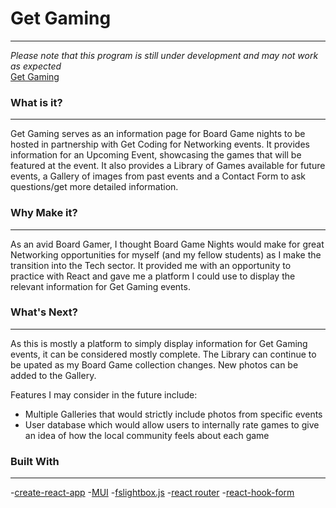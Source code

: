 # Get Gaming
---

*Please note that this program is still under development and may not work as expected*<br>
[Get Gaming](https://apreynolds1989.github.io/get-gaming/)

### What is it?
---
Get Gaming serves as an information page for Board Game nights to be hosted in partnership with Get Coding for Networking events. It provides information for an Upcoming Event, showcasing the games that will be featured at the event. It also provides a Library of Games available for future events, a Gallery of images from past events and a Contact Form to ask questions/get more detailed information.

### Why Make it?
---
As an avid Board Gamer, I thought Board Game Nights would make for great Networking opportunities for myself (and my fellow students) as I make the transition into the Tech sector. It provided me with an opportunity to practice with React and gave me a platform I could use to display the relevant information for Get Gaming events.

### What's Next?
---
As this is mostly a platform to simply display information for Get Gaming events, it can be considered mostly complete. The Library can continue to be upated as my Board Game collection changes. New photos can be added to the Gallery.

Features I may consider in the future include:
- Multiple Galleries that would strictly include photos from specific events
- User database which would allow users to internally rate games to give an idea of how the local community feels about each game

### Built With
---
-[create-react-app](https://create-react-app.dev/)
-[MUI](https://mui.com/)
-[fslightbox.js](https://fslightbox.com/)
-[react router](https://v5.reactrouter.com/web/guides/quick-start)
-[react-hook-form](https://react-hook-form.com/)

